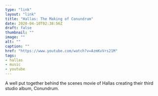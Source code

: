 ```yaml
---
type: "link"
layout: "link"
title: "Hallas: The Making of Conundrum"
date: 2020-04-10T02:38:56Z
draft: false
thumbnail: ""
image: ""
alt: ""
caption: ""
href: "https://www.youtube.com/watch?v=AzmKvVrs21M"
tags:
- hallas
- music
- youtube
---
```


A well put together behind the scenes movie of Hallas creating their third studio album, Conundrum.
